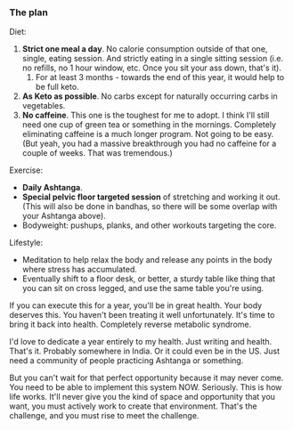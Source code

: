 ### The plan

Diet:
1. **Strict one meal a day**. No calorie consumption outside of that one, single, eating session. And strictly eating in a single sitting session (i.e. no refills, no 1 hour window, etc. Once you sit your ass down, that's it).
	1. For at least 3 months - towards the end of this year, it would help to be full keto.
2. **As Keto as possible**. No carbs except for naturally occurring carbs in vegetables.
3. **No caffeine**. This one is the toughest for me to adopt. I think I'll still need one cup of green tea or something in the mornings. Completely eliminating caffeine is a much longer program. Not going to be easy. (But yeah, you had a massive breakthrough you had no caffeine for a couple of weeks. That was tremendous.)

Exercise:
- **Daily Ashtanga**.
- **Special pelvic floor targeted session** of stretching and working it out. (This will also be done in bandhas, so there will be some overlap with your Ashtanga above).
- Bodyweight: pushups, planks, and other workouts targeting the core.

Lifestyle:
- Meditation to help relax the body and release any points in the body where stress has accumulated.
- Eventually shift to a floor desk, or better, a sturdy table like thing that you can sit on cross legged, and use the same table you're using.

If you can execute this for a year, you'll be in great health. Your body deserves this. You haven't been treating it well unfortunately. It's time to bring it back into health. Completely reverse metabolic syndrome.

I'd love to dedicate a year entirely to my health. Just writing and health. That's it. Probably somewhere in India. Or it could even be in the US. Just need a community of people practicing Ashtanga or something.

But you can't wait for that perfect opportunity because it may never come. You need to be able to implement this system NOW. Seriously. This is how life works. It'll never give you the kind of space and opportunity that you want, you must actively work to create that environment. That's the challenge, and you must rise to meet the challenge.
